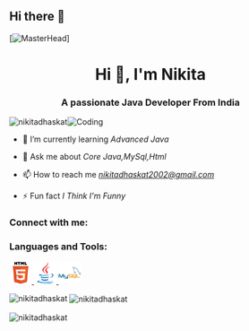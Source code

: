 ## Hi there 👋
[![MasterHead](https://github.com/Nishantsgithub/Nishantsgithub)]
<h1 align="center">Hi 👋, I'm Nikita</h1>
<h3 align="center">A passionate Java Developer From India</h3>

<img align="right" alt="Coding" width="400" src="https://camo.githubusercontent.com/a69ef1e4a173201181c22ac940c8b17935229d4d45ac5276631cbf4ba3d21db4/68747470733a2f2f6d69722d73332d63646e2d63662e626568616e63652e6e65742f70726f6a6563745f6d6f64756c65732f646973702f3630313031343131363737303437352e363036386265666634363430612e676966">

<p align="left"> <img src="https://komarev.com/ghpvc/?username=nikitadhaskat&label=Profile%20views&color=0e75b6&style=flat" alt="nikitadhaskat" /> </p>

- 🌱 I’m currently learning *Advanced Java*

- 💬 Ask me about *Core Java,MySql,Html*

- 📫 How to reach me *nikitadhaskat2002@gmail.com*

- ⚡ Fun fact *I Think I'm Funny*

<h3 align="left">Connect with me:</h3>
<p align="left">
</p>

<h3 align="left">Languages and Tools:</h3>
<p align="left"> <a href="https://www.w3.org/html/" target="_blank" rel="noreferrer"> <img src="https://raw.githubusercontent.com/devicons/devicon/master/icons/html5/html5-original-wordmark.svg" alt="html5" width="40" height="40"/> </a> <a href="https://www.java.com" target="_blank" rel="noreferrer"> <img src="https://raw.githubusercontent.com/devicons/devicon/master/icons/java/java-original.svg" alt="java" width="40" height="40"/> </a> <a href="https://www.mysql.com/" target="_blank" rel="noreferrer"> <img src="https://raw.githubusercontent.com/devicons/devicon/master/icons/mysql/mysql-original-wordmark.svg" alt="mysql" width="40" height="40"/> </a> </p>

<p><img align="left" src="https://github-readme-stats.vercel.app/api/top-langs?username=nikitadhaskat&show_icons=true&locale=en&layout=compact" alt="nikitadhaskat" /></p>

<p>&nbsp;<img align="center" src="https://github-readme-stats.vercel.app/api?username=nikitadhaskat&show_icons=true&locale=en" alt="nikitadhaskat" /></p>

<p><img align="center" src="https://github-readme-streak-stats.herokuapp.com/?user=nikitadhaskat&" alt="nikitadhaskat" /></p>
